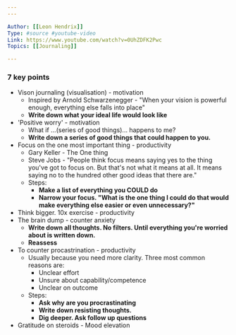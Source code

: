 ```yaml
---
---

Author: [[Leon Hendrix]]  
Type: #source #youtube-video  
Link: https://www.youtube.com/watch?v=0UhZDFK2Pwc  
Topics: [[Journaling]]

---
```


### 7 key points
- Vison journaling  (visualisation) - motivation
    - Inspired by Arnold Schwarzenegger - "When your vision is powerful enough, everything else falls into place"
    - **Write down what your ideal life would look like**
- 'Positive worry' - motivation
    - What if ...(series of good things)... happens to me?
    - **Write down a series of good things that could happen to you.**
- Focus on the one most important thing - productivity
    - Gary Keller - The One thing
    - Steve Jobs - "People think focus means saying yes to the thing you've got to focus on. But that's not what it means at all. It means saying no to the hundred other good ideas that there are."
    - Steps:
        - **Make a list of everything you COULD do**
        - **Narrow your focus. "What is the one thing I could do that would make everything else easier or even unnecessary?"**
- Think bigger. 10x exercise - productivity
- The brain dump - counter anxiety
    - **Write down all thoughts. No filters. Until everything you're worried about is written down.**
    - **Reassess**
- To counter procastrination - productivity
    - Usually because you need more clarity. Three most common reasons are:
        - Unclear effort
        - Unsure about capability/competence
        - Unclear on outcome
    - Steps:
        - **Ask why are you procrastinating**
        - **Write down resisting thoughts.**
        - **Dig deeper. Ask follow up questions**
- Gratitude on steroids - Mood elevation
